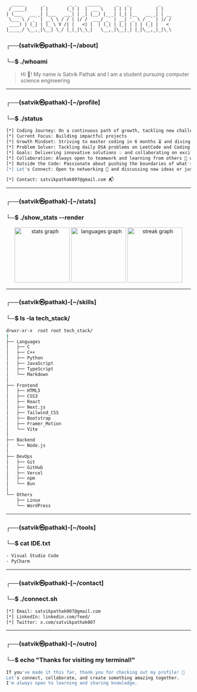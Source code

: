 ```
  _____       _         _ _    _____      _   _           _    
 / ____|     | |       (_) |  |  __ \    | | | |         | |   
| (___   __ _| |___   ___| | _| |__) |_ _| |_| |__   __ _| | __
 \___ \ / _` | __\ \ / / | |/ /  ___/ _` | __| '_ \ / _` | |/ /
 ____) | (_| | |_ \ V /| |   <| |  | (_| | |_| | | | (_| |   < 
|_____/ \__,_|\__| \_/ |_|_|\_\_|   \__,_|\__|_| |_|\__,_|_|\_\
```   
      
### ┌──(satvik㉿pathak)-[~/about]
### └─$ ./whoami
 
> Hi 👋! My name is Satvik Pathak and I am a student pursuing computer science engineering

---

### ┌──(satvik㉿pathak)-[~/profile]
### └─$ ./status

```bash
[*] Coding Journey: On a continuous path of growth, tackling new challenges every day and refining my skills ✨
[*] Current Focus: Building impactful projects
[*] Growth Mindset: Striving to master coding in 6 months ⏳ and diving into exciting areas like AI 🤖 and backend development 🌐
[*] Problem Solver: Tackling daily DSA problems on LeetCode and Coding Ninja 📝 to sharpen my problem-solving skills
[*] Goals: Delivering innovative solutions 💡 and collaborating on exciting projects that make a difference 💥
[*] Collaboration: Always open to teamwork and learning from others 🤗 while contributing to meaningful projects
[*] Outside the Code: Passionate about pushing the boundaries of what's possible in tech 🌍
[*] Let's Connect: Open to networking 🤝 and discussing new ideas or just chatting about tech!

[*] Contact: satvikpathak007@gmail.com 📬
```

---

### ┌──(satvik㉿pathak)-[~/stats]
### └─$ ./show_stats --render

<div align="center">
  <img src="https://github-readme-stats.vercel.app/api?username=satvikpathak&hide_title=false&hide_rank=false&show_icons=true&include_all_commits=true&count_private=true&disable_animations=false&theme=dark&locale=en&hide_border=false&v2" height="150" alt="stats graph"  />
  <img src="https://github-readme-stats.vercel.app/api/top-langs?username=satvikpathak&locale=en&hide_title=false&layout=compact&card_width=320&langs_count=10&theme=dark&hide_border=false&v10" height="150" alt="languages graph"  />
  <img src="https://streak-stats.demolab.com?user=satvikpathak&locale=en&mode=daily&theme=dark&hide_border=false&border_radius=5" height="150" alt="streak graph"  />
</div>

---

### ┌──(satvik㉿pathak)-[~/skills]
### └─$ ls -la tech_stack/

```bash
drwxr-xr-x  root root tech_stack/
|
├── Languages
│   ├── C
│   ├── C++
│   ├── Python
│   ├── JavaScript
│   ├── TypeScript
│   └── Markdown
│
├── Frontend
│   ├── HTML5
│   ├── CSS3
│   ├── React
│   ├── Next.js
│   ├── Tailwind_CSS
│   ├── Bootstrap
│   ├── Framer_Motion
│   └── Vite
│
├── Backend
│   └── Node.js
│
├── DevOps
│   ├── Git
│   ├── GitHub
│   ├── Vercel
│   ├── npm
│   └── Bun
│
└── Others
    ├── Linux
    └── WordPress
```

---

### ┌──(satvik㉿pathak)-[~/tools]
### └─$ cat IDE.txt

```bash
- Visual Studio Code
- PyCharm
```

---

### ┌──(satvik㉿pathak)-[~/contact]
### └─$ ./connect.sh

```bash
[*] Email: satvikpathak007@gmail.com
[*] LinkedIn: linkedin.com/feed/
[*] Twitter: x.com/satvikpathak007
```

---

### ┌──(satvik㉿pathak)-[~/outro]
### └─$ echo "Thanks for visiting my terminal!"

```bash
If you've made it this far, thank you for checking out my profile! 💪
Let's connect, collaborate, and create something amazing together.
I'm always open to learning and sharing knowledge.
```

